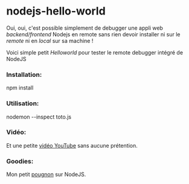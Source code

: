 # nodejs-hello-world

Oui, oui, c'est possible simplement de debugger une appli web *backend/frontend* Nodejs en remote sans rien devoir installer ni sur le *remote* ni en *local* sur sa machine !

Voici simple petit *Helloworld* pour tester le remote debugger intégré de NodeJS

### Installation:
npm install

### Utilisation:
nodemon --inspect toto.js

### Vidéo:
Et une petite [vidéo YouTube](https://youtu.be/baNNX4fbvOw) sans aucune prétention.

### Goodies:
Mon petit [pougnon](https://docs.google.com/document/d/1CP-EEsOogaE4KcsPEG1qbPTEKvbZ45bNC7m_PyXZMx4/edit#heading=h.hs9r2owj8gnm) sur NodeJS.


